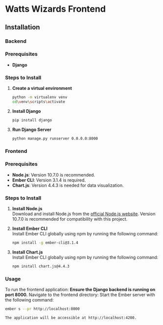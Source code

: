 # Watts Wizards Frontend

## Installation

### Backend
### Prerequisites
- **Django**
### Steps to Install
1. **Create a virtual environment**
   ```bash
   python -m virtualenv venv
   cd\venv\scripts\activate
2. **Install Django**
   ```bash
   pip install django

3. **Run Django Server**
   ```bash
   python manage.py runserver 0.0.0.0:8000
### Frontend
### Prerequisites

- **Node.js**: Version 10.7.0 is recommended.
- **Ember CLI**: Version 3.1.4 is required.
- **Chart.js**: Version 4.4.3 is needed for data visualization.

### Steps to Install
1. **Install Node.js**  
   Download and install Node.js from the [official Node.js website](https://nodejs.org/). Version 10.7.0 is recommended for compatibility with this project.

2. **Install Ember CLI**  
   Install Ember CLI globally using npm by running the following command:
   ```bash
   npm install -g ember-cli@3.1.4

3. **Install Chart.js**  
   Install Ember CLI globally using npm by running the following command:
   ```bash
   npm install chart.js@4.4.3

### Usage
To run the frontend application:
**Ensure the Django backend is running on port 8000.**
Navigate to the frontend directory:
Start the Ember server with the following command:
```bash
ember s --pr http://localhost:8000

The application will be accessible at http://localhost:4200.
